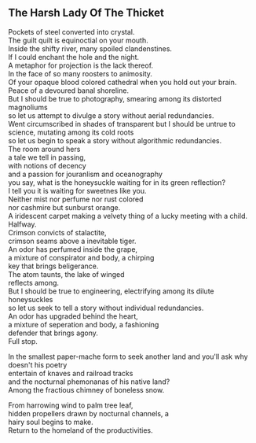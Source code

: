 The Harsh Lady Of The Thicket
-----------------------------
Pockets of steel converted into crystal.  
The guilt quilt is equinoctial on your mouth.  
Inside the shifty river, many spoiled clandenstines.  
If I could enchant the hole and the night.  
A metaphor for projection is the lack thereof.  
In the face of so many roosters to animosity.  
Of your opaque blood colored cathedral when you hold out your brain.  
Peace of a devoured banal shoreline.  
But I should be true to photography, smearing among its distorted magnoliums  
so let us attempt to divulge a story without aerial redundancies.  
Went circumscribed in shades of transparent but I should be untrue to science, mutating among its cold roots  
so let us begin to speak a story without algorithmic redundancies.  
The room around hers  
a tale we tell in passing,  
with notions of decency  
and a passion for jouranlism and oceanography  
you say, what is the honeysuckle waiting for in its green reflection?  
I tell you it is waiting for sweetnes like you.  
Neither mist nor perfume nor rust colored  
nor cashmire but sunburst orange.  
A iridescent carpet making a velvety thing of a lucky meeting with a child.  
Halfway.  
Crimson convicts of stalactite,  
crimson seams above a inevitable tiger.  
An odor has perfumed inside the grape,  
a mixture of conspirator and body, a chirping  
key that brings beligerance.  
The atom taunts, the lake of winged  
reflects among.  
But I should be true to engineering, electrifying among its dilute honeysuckles  
so let us seek to tell a story without individual redundancies.  
An odor has upgraded behind the heart,  
a mixture of seperation and body, a fashioning  
defender that brings agony.  
Full stop.  
  
In the smallest paper-mache form to seek another land and you'll ask why doesn't his poetry  
entertain of knaves and railroad tracks  
and the nocturnal phemonanas of his native land?  
Among the fractious chimney of boneless snow.  
  
From harrowing wind to palm tree leaf,  
hidden propellers drawn by nocturnal channels, a  
hairy soul begins to make.  
Return to the homeland of the productivities.  
